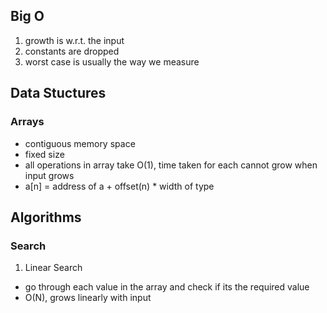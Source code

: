 ## Big O
1. growth is w.r.t. the input
2. constants are dropped
3. worst case is usually the way we measure


## Data Stuctures

### Arrays

- contiguous memory space
- fixed size
- all operations in array take O(1), time taken for each cannot grow when input grows
- a[n]  = address of a + offset(n) * width of type

## Algorithms

### Search

1. Linear Search
- go through each value in the array and check if its the required value
- O(N), grows linearly with input

